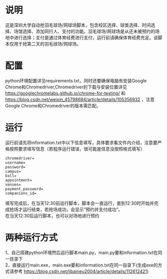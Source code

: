 # 说明
这是深圳大学自动抢羽毛球场/网球场脚本，包含校区选择、球类选择、时间选择、场馆选择、添加同行人、支付的功能。羽毛球场/网球场是从还未被预约的场地中进行选择；支付是通过体育经费进行支付，运行前请确保体育经费充足。该脚本仅用于抢第二天的羽毛球场/网球场。

# 配置
python环境配置详见requirements.txt，同时还要确保电脑有安装Google Chrome和Chromedriver,Chromedriver的下载与安装位置详见 https://googlechromelabs.github.io/chrome-for-testing/ 和 https://blog.csdn.net/weixin_45798684/article/details/105356932 ，注意Google Chrome和Chromedriver的版本需匹配。

# 运行
运行前请先将information.txt中以下信息填写，具体要求看文件内介绍，注意要严格按照要求填写信息（若程序运行错误，很可能是信息没按照格式填写）   
```
chromedriver=
username=
password=
campus=
ball=
appointment=
venues=
payment_password=
companions_id=
```
填写完成后，在当天12:30前运行脚本，脚本会一直运行，直到12:30时开始并完成抢场才运行结束，若抢场成功，会显示“预约并支付成功”。  
在当天12:30后运行脚本，也可以对场地进行预约  

# 两种运行方式
1、自己搭建python环境然后运行脚本main.py，main.py要和information.txt在同一目录下  
2、直接运行main.exe，main.exe要和information.txt在同一目录下(生成exe的方式请参考 https://blog.csdn.net/libaineu2004/article/details/112612421)  

